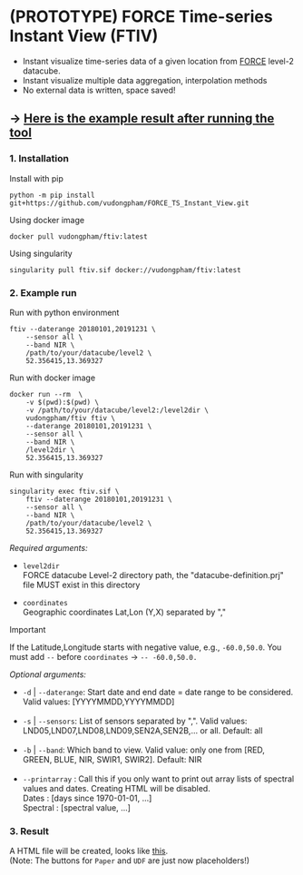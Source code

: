 # (PROTOTYPE) FORCE Time-series Instant View (FTIV) 
- Instant visualize time-series data of a given location from [FORCE](https://github.com/davidfrantz/force) level-2 datacube.
- Instant visualize multiple data aggregation, interpolation methods
- No external data is written, space saved!
## &#8594; [Here is the example result after running the tool](https://vudongpham.github.io/FORCE_TS_Instant_View)

### 1. Installation
Install with pip
```
python -m pip install git+https://github.com/vudongpham/FORCE_TS_Instant_View.git
```
Using docker image
```
docker pull vudongpham/ftiv:latest
```
Using singularity
```
singularity pull ftiv.sif docker://vudongpham/ftiv:latest
```
### 2. Example run
Run with python environment
```
ftiv --daterange 20180101,20191231 \
    --sensor all \
    --band NIR \
    /path/to/your/datacube/level2 \
    52.356415,13.369327
```
Run with docker image
```
docker run --rm  \
    -v $(pwd):$(pwd) \
    -v /path/to/your/datacube/level2:/level2dir \
    vudongpham/ftiv ftiv \
    --daterange 20180101,20191231 \
    --sensor all \
    --band NIR \
    /level2dir \
    52.356415,13.369327
```
Run with singularity
```
singularity exec ftiv.sif \
    ftiv --daterange 20180101,20191231 \
    --sensor all \
    --band NIR \
    /path/to/your/datacube/level2 \
    52.356415,13.369327
```
<i>Required arguments:</i>

- `level2dir` \
  FORCE datacube Level-2 directory path, the "datacube-definition.prj" file MUST exist in this directory

- `coordinates`\
  Geographic coordinates Lat,Lon (Y,X) separated by ","

> [!IMPORTANT]  
> If the Latitude,Longitude starts with negative value, e.g., `-60.0,50.0`. You must add `--` before `coordinates`
> -> `-- -60.0,50.0.`

<i>Optional arguments:</i>
- `-d` | `--daterange`: Start date and end date = date range to be considered. Valid values: [YYYYMMDD,YYYYMMDD] <br><br>
- `-s` | `--sensors`:   List of sensors separated by ",". Valid values: LND05,LND07,LND08,LND09,SEN2A,SEN2B,... or all. Default: all <br><br>
- `-b` | `--band`:  Which band to view. Valid value: only one from [RED, GREEN, BLUE, NIR, SWIR1, SWIR2]. Default: NIR <br><br>
- `--printarray` : Call this if you only want to print out array lists of spectral values and dates. Creating HTML will be disabled. \
      Dates    : [days since 1970-01-01, ...] \
      Spectral : [spectral value, ...]

### 3. Result
A HTML file will be created, looks like [this](https://vudongpham.github.io/FORCE_TS_Instant_View).\
(Note: The buttons for `Paper` and `UDF` are just now placeholders!)
 
